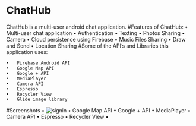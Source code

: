 # ChatHub
ChatHub is a multi-user android chat application.
#Features of ChatHub:
	•	Multi-user chat application
	•	Authentication
	•	Texting
	•	Photos Sharing
	•	Camera
	•	Cloud persistence using Firebase
	•	Music Files Sharing
	•	Draw and Send
	•	Location Sharing
#Some of the API’s and Libraries this application uses:

	•	Firebase Android API
	•	Google Map API
	•	Google + API
	•	MediaPlayer
	•	Camera API
	•	Espresso
	•	Recycler View
	•	Glide image library
#Screenshots
	•	![signin](https://cloud.githubusercontent.com/assets/11358883/21748305/853e94b8-d536-11e6-8b44-5d6758e5c147.jpeg)
	•	Google Map API
	•	Google + API
	•	MediaPlayer
	•	Camera API
	•	Espresso
	•	Recycler View
	•	
